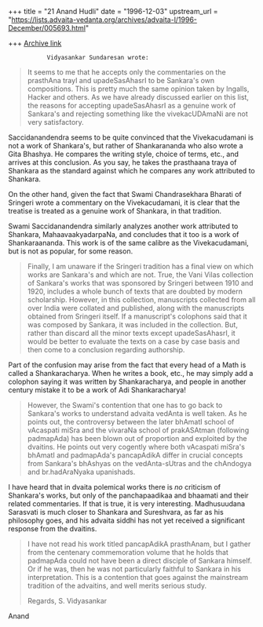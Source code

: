 +++
title = "21 Anand Hudli"
date = "1996-12-03"
upstream_url = "https://lists.advaita-vedanta.org/archives/advaita-l/1996-December/005693.html"

+++
[Archive link](https://lists.advaita-vedanta.org/archives/advaita-l/1996-December/005693.html)

               Vidyasankar Sundaresan wrote:
>
> It seems to me that he accepts only the commentaries on the prasthAna
> trayI and upadeSasAhasrI to be Sankara's own compositions. This is pretty
> much the same opinion taken by Ingalls, Hacker and others. As we have
> already discussed earlier on this list, the reasons for accepting
> upadeSasAhasrI as a genuine work of Sankara's and rejecting something like
> the vivekacUDAmaNi are not very satisfactory.
>

  Saccidanandendra seems to be quite convinced that the Vivekacudamani
  is not a work of Shankara's, but rather of Shankarananda who also
  wrote a Gita Bhashya. He compares the writing style, choice of terms, etc.,
  and arrives at this conclusion. As you say, he takes the prasthaana traya
  of Shankara as the standard against which he compares any work attributed
  to Shankara.

  On the other hand, given the fact that Swami Chandrasekhara Bharati
  of Sringeri wrote a commentary on the Vivekacudamani, it is clear that
  the treatise is treated as a genuine work of Shankara, in that tradition.

  Swami Saccidanandendra similarly analyzes another work attributed to
  Shankara, MahaavaakyadarpaNa, and concludes that it too is a work of
  Shankaraananda. This work is of the same calibre as the Vivekacudamani,
  but is not as popular, for some reason.

> Finally, I am unaware if the Sringeri tradition has a final view on which
> works are Sankara's and which are not. True, the Vani Vilas collection of
> Sankara's works that was sponsored by Sringeri between 1910 and 1920,
> includes a whole bunch of texts that are doubted by modern scholarship.
> However, in this collection, manuscripts collected from all over India
> were collated and published, along with the manuscripts obtained from
> Sringeri itself. If a manuscript's colophons said that it was composed by
> Sankara, it was included in the collection. But, rather than discard all
> the minor texts except upadeSasAhasrI, it would be better to evaluate the
> texts on a case by case basis and then come to a conclusion regarding
> authorship.
>
  Part of the confusion may arise from the fact  that every head of a
  Math is  called a Shankaracharya.
  When he writes a book, etc., he may simply add a colophon saying it was
  written by Shankaracharya, and people in another century mistake it to
  be a work of Adi Shankaracharya!

> However, the Swami's contention that one has to go back to Sankara's works
> to understand advaita vedAnta is well taken. As he points out, the
> controversy between the later bhAmatI school of vAcaspati miSra and the
> vivaraNa school of prakASAtman (following padmapAda) has been blown out of
> proportion and exploited by the dvaitins. He points out very cogently
> where both vAcaspati miSra's bhAmatI and padmapAda's pancapAdikA differ in
> crucial concepts from Sankara's bhAshyas on the vedAnta-sUtras and the
> chAndogya and br.hadAraNyaka upanishads.

   I have heard that in dvaita polemical works there is *no* criticism
   of Shankara's works, but only of the panchapaadikaa and bhaamati and
   their related commentaries. If that is true, it is very interesting.
    Madhusuudana Sarasvati is much closer to Shankara and
   Sureshvara, as far as his philosophy goes, and his advaita siddhi
   has not yet received a significant response from  the dvaitins.

>
> I have not read his work titled pancapAdikA prasthAnam, but I gather from
> the centenary commemoration volume that he holds that padmapAda could not
> have been a direct disciple of Sankara himself. Or if he was, then he
> was not particularly faithful to Sankara in his interpretation. This is
> a contention that goes against the mainstream tradition of the advaitins,
> and well merits serious study.
>
> Regards,
> S. Vidyasankar
>
>

 Anand

